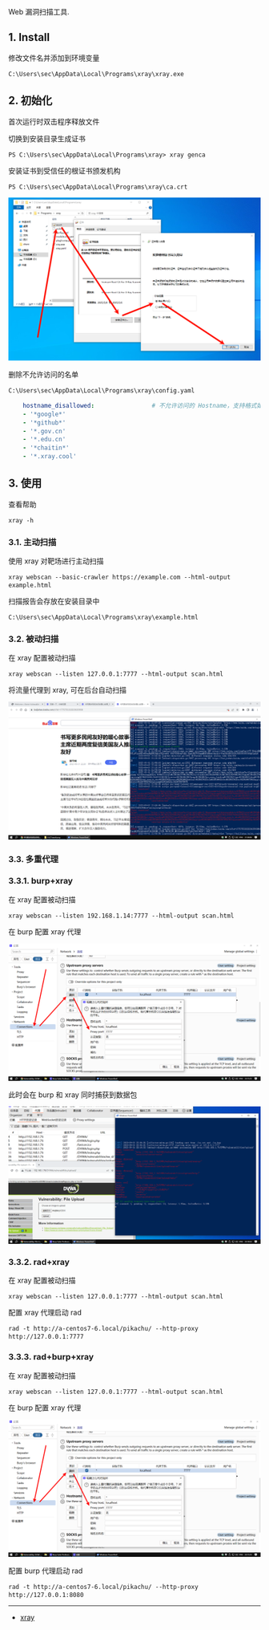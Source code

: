 Web 漏洞扫描工具.

## 1. Install

修改文件名并添加到环境变量

```
C:\Users\sec\AppData\Local\Programs\xray\xray.exe
```

## 2. 初始化

首次运行时双击程序释放文件

切换到安装目录生成证书

```
PS C:\Users\sec\AppData\Local\Programs\xray> xray genca
```

安装证书到受信任的根证书颁发机构

```
PS C:\Users\sec\AppData\Local\Programs\xray\ca.crt
```

![安装证书到受信任的根证书颁发机构](./../../../images/xray/%E5%AE%89%E8%A3%85%E8%AF%81%E4%B9%A6%E5%88%B0%E5%8F%97%E4%BF%A1%E4%BB%BB%E7%9A%84%E6%A0%B9%E8%AF%81%E4%B9%A6%E9%A2%81%E5%8F%91%E6%9C%BA%E6%9E%84.png)

删除不允许访问的名单

```
C:\Users\sec\AppData\Local\Programs\xray\config.yaml
```

```yaml
    hostname_disallowed:                # 不允许访问的 Hostname，支持格式如 t.com、*.t.com、1.1.1.1、1.1.1.1/24、1.1-4.1.1-8
    - '*google*'
    - '*github*'
    - '*.gov.cn'
    - '*.edu.cn'
    - '*chaitin*'
    - '*.xray.cool'
```

## 3. 使用

查看帮助

```
xray -h
```

### 3.1. 主动扫描

使用 xray 对靶场进行主动扫描

```
xray webscan --basic-crawler https://example.com --html-output example.html
```

扫描报告会存放在安装目录中

```
C:\Users\sec\AppData\Local\Programs\xray\example.html
```

### 3.2. 被动扫描

在 xray 配置被动扫描

```
xray webscan --listen 127.0.0.1:7777 --html-output scan.html
```

将流量代理到 xray, 可在后台自动扫描

![此时浏览网页，xray 会在后台自动扫描](./../../../images/xray/%E6%AD%A4%E6%97%B6%E6%B5%8F%E8%A7%88%E7%BD%91%E9%A1%B5%EF%BC%8Cxray%20%E4%BC%9A%E5%9C%A8%E5%90%8E%E5%8F%B0%E8%87%AA%E5%8A%A8%E6%89%AB%E6%8F%8F.png)

### 3.3. 多重代理

### 3.3.1. burp+xray

在 xray 配置被动扫描

```
xray webscan --listen 192.168.1.14:7777 --html-output scan.html
```

在 burp 配置 xray 代理

![在 burp 配置 xray 代理](./../../../images/xray/%E5%9C%A8%20burp%20%E9%85%8D%E7%BD%AE%20xray%20%E4%BB%A3%E7%90%86.png)

此时会在 burp 和 xray 同时捕获到数据包

![此时会在 burp 和 xray 同时捕获到数据包](./../../../images/xray/%E6%AD%A4%E6%97%B6%E4%BC%9A%E5%9C%A8%20burp%20%E5%92%8C%20xray%20%E5%90%8C%E6%97%B6%E6%8D%95%E8%8E%B7%E5%88%B0%E6%95%B0%E6%8D%AE%E5%8C%85.png)

### 3.3.2. rad+xray

在 xray 配置被动扫描

```
xray webscan --listen 127.0.0.1:7777 --html-output scan.html
```

配置 xray 代理启动 rad

```
rad -t http://a-centos7-6.local/pikachu/ --http-proxy http://127.0.0.1:7777
```

### 3.3.3. rad+burp+xray

在 xray 配置被动扫描

```
xray webscan --listen 127.0.0.1:7777 --html-output scan.html
```

在 burp 配置 xray 代理

![在 burp 配置 xray 代理](./../../../images/xray/%E5%9C%A8%20burp%20%E9%85%8D%E7%BD%AE%20xray%20%E4%BB%A3%E7%90%86.png)

配置 burp 代理启动 rad

```
rad -t http://a-centos7-6.local/pikachu/ --http-proxy http://127.0.0.1:8080
```

---

- [xray](https://xray.cool/)
